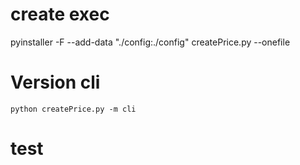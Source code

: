 # create exec
pyinstaller -F --add-data "./config:./config" createPrice.py --onefile

# Version cli
    python createPrice.py -m cli

# test
